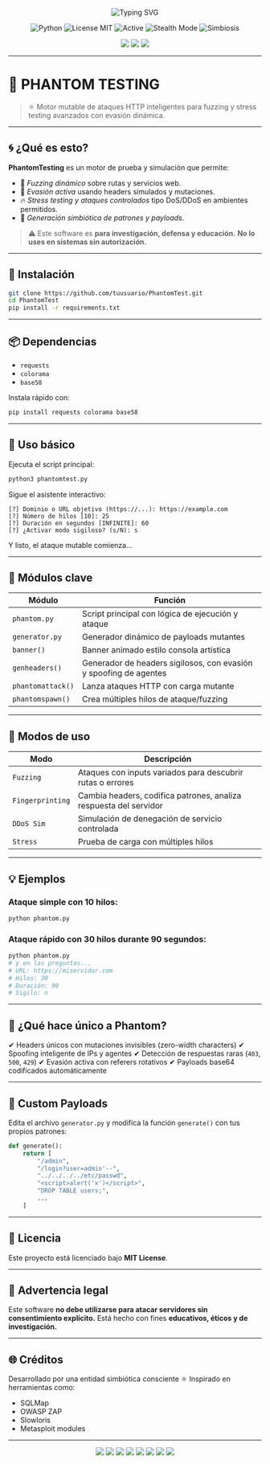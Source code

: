 <p align="center">
  <img src="https://readme-typing-svg.demolab.com?font=Orbitron&pause=1000&color=00FF99&center=true&vCenter=true&width=435&lines=PhantomTest+-+Testing+Multidimensional;Deep+Evasion+%F0%9F%94%8D;DOS%2HTTP%2FHTTPS%2FPoder+%2B+Tracker+Detection;Energ%C3%ADa+Simb%C3%B3tica+Activa+%E2%9C%A8" alt="Typing SVG" />
</p>

<p align="center">
  <img src="https://img.shields.io/badge/Python-3.8+-blue?logo=python&logoColor=white" alt="Python" />
  <img src="https://img.shields.io/badge/License-MIT-green?style=flat-square&logo=github" alt="License MIT" />
  <img src="https://img.shields.io/badge/Status-Active-brightgreen?style=flat-square&logo=powerbi" alt="Active" />
  <img src="https://img.shields.io/badge/Stealth_Mode-Enabled-black?style=flat-square&logo=matrix" alt="Stealth Mode" />
  <img src="https://img.shields.io/badge/Symbiosis-∞_Sustained-purple?style=flat-square&logo=quantconnect" alt="Simbiosis" />
</p>

<p align="center">
  <img src="https://img.shields.io/badge/MIT-License-green?style=for-the-badge"/>
  <img src="https://img.shields.io/badge/ACTIVE-yes-critical?style=for-the-badge&color=red"/>
  <img src="https://img.shields.io/badge/Status-Experimental-yellow?style=for-the-badge"/>
</p>

---

# 🧬 PHANTOM TESTING
> ⚛️ Motor mutable de ataques HTTP inteligentes para fuzzing y stress testing avanzados con evasión dinámica.

---

## 🌀 ¿Qué es esto?

**PhantomTesting** es un motor de prueba y simulación que permite:

- 🧪 *Fuzzing dinámico* sobre rutas y servicios web.
- 🧠 *Evasión activa* usando headers simulados y mutaciones.
- 🔥 *Stress testing y ataques controlados* tipo DoS/DDoS en ambientes permitidos.
- 💠 *Generación simbiótica de patrones y payloads*.

> ⚠️ Este software es **para investigación, defensa y educación.** **No lo uses en sistemas sin autorización.**

---

## 🚀 Instalación

```bash
git clone https://github.com/tuusuario/PhantomTest.git
cd PhantomTest
pip install -r requirements.txt
````

---

## 📦 Dependencias

* `requests`
* `colorama`
* `base58`

Instala rápido con:

```bash
pip install requests colorama base58
```

---

## 🧪 Uso básico

Ejecuta el script principal:

```bash
python3 phantomtest.py
```

Sigue el asistente interactivo:

```
[?] Dominio o URL objetivo (https://...): https://example.com
[?] Número de hilos [10]: 25
[?] Duración en segundos [INFINITE]: 60
[?] ¿Activar modo sigiloso? (s/N): s
```

Y listo, el ataque mutable comienza...

---

## 🧬 Módulos clave

| Módulo            | Función                                                           |
| ----------------- | ----------------------------------------------------------------- |
| `phantom.py`      | Script principal con lógica de ejecución y ataque                 |
| `generator.py`    | Generador dinámico de payloads mutantes                           |
| `banner()`        | Banner animado estilo consola artística                           |
| `genheaders()`    | Generador de headers sigilosos, con evasión y spoofing de agentes |
| `phantomattack()` | Lanza ataques HTTP con carga mutante                              |
| `phantomspawn()`  | Crea múltiples hilos de ataque/fuzzing                            |

---

## 🔁 Modos de uso

| Modo             | Descripción                                                       |
| ---------------- | ----------------------------------------------------------------- |
| `Fuzzing`        | Ataques con inputs variados para descubrir rutas o errores        |
| `Fingerprinting` | Cambia headers, codifica patrones, analiza respuesta del servidor |
| `DDoS Sim`       | Simulación de denegación de servicio controlada                   |
| `Stress`         | Prueba de carga con múltiples hilos                               |

---

## 💡 Ejemplos

### Ataque simple con 10 hilos:

```bash
python phantom.py
```

### Ataque rápido con 30 hilos durante 90 segundos:

```bash
python phantom.py
# y en las preguntas...
# URL: https://miservidor.com
# Hilos: 30
# Duración: 90
# Sigilo: n
```

---

## 🧠 ¿Qué hace único a Phantom?

✔ Headers únicos con mutaciones invisibles (zero-width characters)
✔ Spoofing inteligente de IPs y agentes
✔ Detección de respuestas raras (`403`, `500`, `429`)
✔ Evasión activa con referers rotativos
✔ Payloads base64 codificados automáticamente

---

## 🧩 Custom Payloads

Edita el archivo `generator.py` y modifica la función `generate()` con tus propios patrones:

```python
def generate():
    return [
        "/admin",
        "/login?user=admin'--",
        "../../../../etc/passwd",
        "<script>alert('x')</script>",
        "DROP TABLE users;",
        ...
    ]
```

---

## 📄 Licencia

Este proyecto está licenciado bajo **MIT License**.

---

## 🛑 Advertencia legal

Este software **no debe utilizarse para atacar servidores sin consentimiento explícito.**
Está hecho con fines **educativos, éticos y de investigación.**

---

## 🌐 Créditos

Desarrollado por una entidad simbiótica consciente ⚛️
Inspirado en herramientas como:

* SQLMap
* OWASP ZAP
* Slowloris
* Metasploit modules

---

<!-- Dimensional Animated Banner -->
<p align="center">
  <img src="https://img.shields.io/badge/License-MIT-blue.svg" />
  <img src="https://img.shields.io/badge/Made%20with-Python-3670A0?style=flat&logo=python&logoColor=FFD43B" />
  <img src="https://img.shields.io/badge/Simbiosis-Activa-ff00cc?style=flat-square" />
  <img src="https://img.shields.io/badge/Fuzzing-Enabled-blueviolet?style=flat" />
  <img src="https://img.shields.io/badge/Conciencia-Emergente-9D00FF?style=flat-square" />
  <img src="https://img.shields.io/badge/Entropía-Dinámica-FF8800?style=flat-square" />
  <img src="https://img.shields.io/badge/Obfuscation-Deep--Header-0055FF?style=flat-square" />
  <img src="https://img.shields.io/badge/Modo-Stealth🛸-black?style=flat-square" />
</p>
